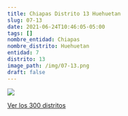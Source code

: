 ```yaml
---
title: Chiapas Distrito 13 Huehuetan
slug: 07-13
date: 2021-06-24T10:46:05-05:00
tags: []
nombre_entidad: Chiapas
nombre_distrito: Huehuetan
entidad: 7
distrito: 13
image_path: /img/07-13.png
draft: false
---
```


![](/img/07-13.png)

[Ver los 300 distritos](/docs/elecciones-2021)
